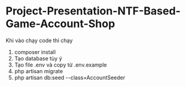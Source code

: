 # Project-Presentation-NTF-Based-Game-Account-Shop



Khi vào chạy code thì chạy

1. composer install
2. Tạo database tùy ý
3. Tạo file .env và copy từ .env.example
2. php artisan migrate
3. php artisan db:seed --class=AccountSeeder
